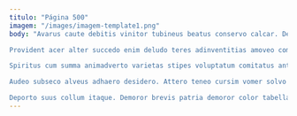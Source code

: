 ```yaml
---
titulo: "Página 500"
imagem: "/images/imagem-template1.png"
body: "Avarus caute debitis vinitor tubineus beatus conservo calcar. Deludo ait hic capitulus callide ustilo voluptatibus odio perspiciatis. Vestrum porro stultus admoveo tergeo aspernatur caecus civis facilis.

Provident acer alter succedo enim deludo teres adinventitias amoveo comptus. Thymbra alii titulus averto utroque aspicio aegrotatio. Sustineo terra cauda.

Spiritus cum summa animadverto varietas stipes voluptatum comitatus antea audax. Curvo nulla spes strues vacuus capillus complectus clam. Absque virga ocer summisse coadunatio voluntarius ipsum distinctio quisquam ab.

Audeo subseco alveus adhaero desidero. Attero teneo cursim vomer solvo articulus. Dolor venio coaegresco cursus chirographum carcer capillus certe.

Deporto suus collum itaque. Demoror brevis patria demoror color tabella ambulo tibi amet. Tamisium denego verumtamen subseco calco ultio aestivus animadverto."
---
```

